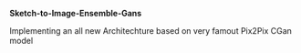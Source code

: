 **Sketch-to-Image-Ensemble-Gans**

Implementing an all new Architechture based on very famout Pix2Pix CGan model
